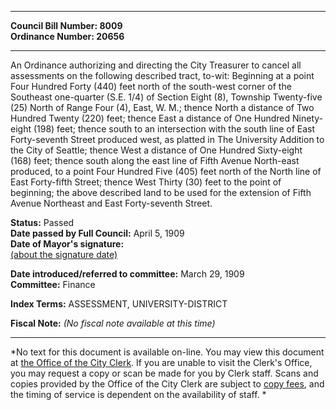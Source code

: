 * * * * *  
  
**Council Bill Number: [](#h0)[](#h2)8009**   
**Ordinance Number: 20656**  
  
* * * * *  
  
An Ordinance authorizing and directing the City Treasurer to cancel all assessments on the following described tract, to-wit: Beginning at a point Four Hundred Forty (440) feet north of the south-west corner of the Southeast one-quarter (S.E. 1/4) of Section Eight (8), Township Twenty-five (25) North of Range Four (4), East, W. M.; thence North a distance of Two Hundred Twenty (220) feet; thence East a distance of One Hundred Ninety-eight (198) feet; thence south to an intersection with the south line of East Forty-seventh Street produced west, as platted in The University Addition to the City of Seattle; thence West a distance of One Hundred Sixty-eight (168) feet; thence south along the east line of Fifth Avenue North-east produced, to a point Four Hundred Five (405) feet north of the North line of East Forty-fifth Street; thence West Thirty (30) feet to the point of beginning; the above described land to be used for the extension of Fifth Avenue Northeast and East Forty-seventh Street.  
  
**Status:** Passed   
**Date passed by Full Council:** April 5, 1909   
**Date of Mayor's signature:**   
[(about the signature date)](/~public/approvaldate.htm)   
  
  
**Date introduced/referred to committee:** March 29, 1909   
**Committee:** Finance   
  
**Index Terms:** ASSESSMENT, UNIVERSITY-DISTRICT  
  
**Fiscal Note:** *(No fiscal note available at this time)*  
  
* * * * *  
  
*No text for this document is available on-line. You may view this document at [the Office of the City Clerk](http://www.seattle.gov/leg/clerk/contactUs.htm). If you are unable to visit the Clerk's Office, you may request a copy or scan be made for you by Clerk staff. Scans and copies provided by the Office of the City Clerk are subject to [copy fees](http://clerk.seattle.gov/~public/clerkfees.htm), and the timing of service is dependent on the availability of staff. *  
  
  
